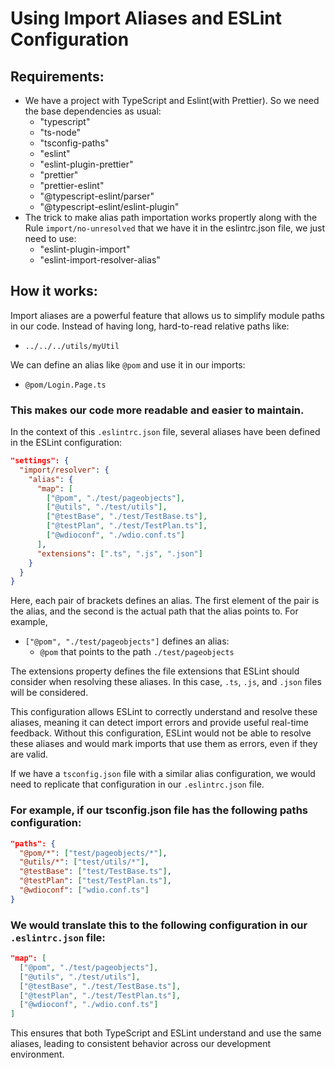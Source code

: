 # Using Import Aliases and ESLint Configuration

## Requirements:

- We have a project with TypeScript and Eslint(with Prettier). So we need the base dependencies as usual:
  - "typescript"
  - "ts-node"
  - "tsconfig-paths"
  - "eslint"
  - "eslint-plugin-prettier"
  - "prettier"
  - "prettier-eslint"
  - "@typescript-eslint/parser"
  - "@typescript-eslint/eslint-plugin"
- The trick to make alias path importation works propertly along with the Rule `import/no-unresolved` that we have it in the eslintrc.json file, we just need to use:
  - "eslint-plugin-import"
  - "eslint-import-resolver-alias"

## How it works:

Import aliases are a powerful feature that allows us to simplify module paths in our code. Instead of having long, hard-to-read relative paths like:

- `../../../utils/myUtil`

We can define an alias like `@pom` and use it in our imports:

- `@pom/Login.Page.ts`

### **This makes our code more readable and easier to maintain.**

In the context of this `.eslintrc.json` file, several aliases have been defined in the ESLint configuration:

```json
"settings": {
  "import/resolver": {
    "alias": {
      "map": [
        ["@pom", "./test/pageobjects"],
        ["@utils", "./test/utils"],
        ["@testBase", "./test/TestBase.ts"],
        ["@testPlan", "./test/TestPlan.ts"],
        ["@wdioconf", "./wdio.conf.ts"]
      ],
      "extensions": [".ts", ".js", ".json"]
    }
  }
}
```

Here, each pair of brackets defines an alias. The first element of the pair is the alias, and the second is the actual path that the alias points to. For example,

- `["@pom", "./test/pageobjects"]` defines an alias:
  - `@pom` that points to the path `./test/pageobjects`

The extensions property defines the file extensions that ESLint should consider when resolving these aliases. In this case, `.ts`, `.js`, and `.json` files will be considered.

This configuration allows ESLint to correctly understand and resolve these aliases, meaning it can detect import errors and provide useful real-time feedback. Without this configuration, ESLint would not be able to resolve these aliases and would mark imports that use them as errors, even if they are valid.

If we have a `tsconfig.json` file with a similar alias configuration, we would need to replicate that configuration in our `.eslintrc.json` file.

### For example, if our tsconfig.json file has the following paths configuration:

```json
"paths": {
  "@pom/*": ["test/pageobjects/*"],
  "@utils/*": ["test/utils/*"],
  "@testBase": ["test/TestBase.ts"],
  "@testPlan": ["test/TestPlan.ts"],
  "@wdioconf": ["wdio.conf.ts"]
}
```

### We would translate this to the following configuration in our `.eslintrc.json` file:

```json
"map": [
  ["@pom", "./test/pageobjects"],
  ["@utils", "./test/utils"],
  ["@testBase", "./test/TestBase.ts"],
  ["@testPlan", "./test/TestPlan.ts"],
  ["@wdioconf", "./wdio.conf.ts"]
]
```

This ensures that both TypeScript and ESLint understand and use the same aliases, leading to consistent behavior across our development environment.
